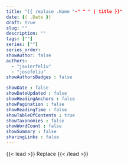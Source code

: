 ```yaml
---
title: "{{ replace .Name "-" " " | title }}"
date: {{ .Date }}
draft: true
slug: ""
description: ""
tags: [""]
series: [""]
series_order:
showAuthor: false
authors:
  - "javierfeliu"
  - "josefeliu"
showAuthorsBadges : false  

showDate : false
showDateUpdated : false
showHeadingAnchors : false
showPagination : false
showReadingTime : false
showTableOfContents : true
showTaxonomies : false 
showWordCount : false
showSummary : false
sharingLinks : false
---
```

{{< lead >}}
Replace
{{< /lead >}}
